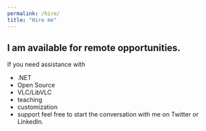 ```yaml
---
permalink: /hire/
title: "Hire me"
---
```


## I am available for remote opportunities.

If you need assistance with 
- .NET
- Open Source 
- VLC/LibVLC
- teaching
- customization
- support
feel free to start the conversation with me on Twitter or LinkedIn.
